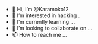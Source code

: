 - 👋 Hi, I’m @Karamoko12
- 👀 I’m interested in hacking .
- 🌱 I’m currently learning ...
- 💞️ I’m looking to collaborate on ...
- 📫 How to reach me ...

<!---
Karamoko12/Karamoko12 is a ✨ special ✨ repository because its `README.md` (this file) appears on your GitHub profile.
You can click the Preview link to take a look at your changes.
--->
